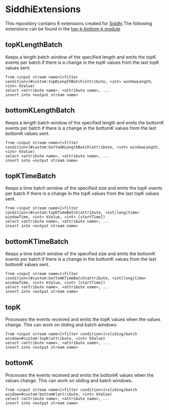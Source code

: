 # SiddhiExtensions
This repository contains 6 extensions created for [Siddhi](https://github.com/wso2/siddhi)
The following extensions can be found in the [top-k-bottom-k module](https://github.com/nadundesilva/SiddhiExtensions/tree/master/top-k-bottom-k)

## topKLengthBatch
Keeps a length batch window of the specified length and emits the topK events per batch if there is a change in the topK values from the last topK values sent.
```
from <input stream name>[<filter condition>]#custom:topKLengthBatch(attribute, <int> windowLength, <int> kValue)
select <attribute name>, <attribute name>, ...
insert into <output stream name>
```

## bottomKLengthBatch
Keeps a length batch window of the specified length and emits the bottomK events per batch if there is a change in the bottomK values from the last bottomK values sent.
```
from <input stream name>[<filter condition>]#custom:bottomKLengthBatch(attribute, <int> windowLength, <int> kValue)
select <attribute name>, <attribute name>, ...
insert into <output stream name>
```

## topKTimeBatch
Keeps a time batch window of the specified size and emits the topK events per batch if there is a change in the topK values from the last topK values sent.
```
from <input stream name>[<filter condition>]#custom:topKTimeBatch(attribute, <int|long|time> windowTime, <int> kValue, <int> [startTime])
select <attribute name>, <attribute name>, ...
insert into <output stream name>
```

## bottomKTimeBatch
Keeps a time batch window of the specified size and emits the bottomK events per batch if there is a change in the bottomK values from the last bottomK values sent.
```
from <input stream name>[<filter condition>]#custom:bottomKTimeBatch(attribute, <int|long|time> windowTime, <int> kValue, <int> [startTime])
select <attribute name>, <attribute name>, ...
insert into <output stream name>
```

## topK
Processes the events received and emits the topK values when the values change. This can work on sliding and batch windows.
```
from <input stream name>[<filter condition>]<sliding/batch window>#custom:topK(attribute, <int> kValue)
select <attribute name>, <attribute name>, ...
insert into <output stream name>
```

## bottomK
Processes the events received and emits the bottomK values when the values change. This can work on sliding and batch windows.
```
from <input stream name>[<filter condition>]<sliding/batch window>#custom:bottomK(attribute, <int> kValue)
select <attribute name>, <attribute name>, ...
insert into <output stream name>
```
